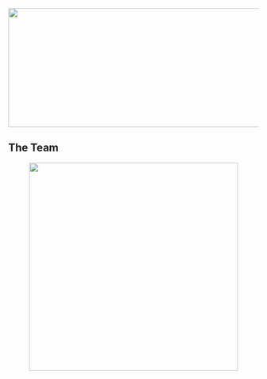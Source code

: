 
  <img width="612" height="240" src="https://media.discordapp.net/attachments/1007187343880491059/1012024357779943434/purple.jpg?ex=657096a1&is=655e21a1&hm=e5d5a2b0c134149cc6b190421d2ca1a228486f8dde9e7ea307dc72e1dbe870f9&=&format=webp">

## The Team
<p align="center">
 <a href=https://patreon.com/techygamebar><img width="420" src=https://github-readme-stats.vercel.app/api?username=techygamebar&count_private=true&show_icons=true&title_color=dc143c&text_color=ffffff&icon_color=dc143c&hide_border=true&bg_color=282a36&layout=compact&hide_title=false&hide_rank=false><a>
</p>
